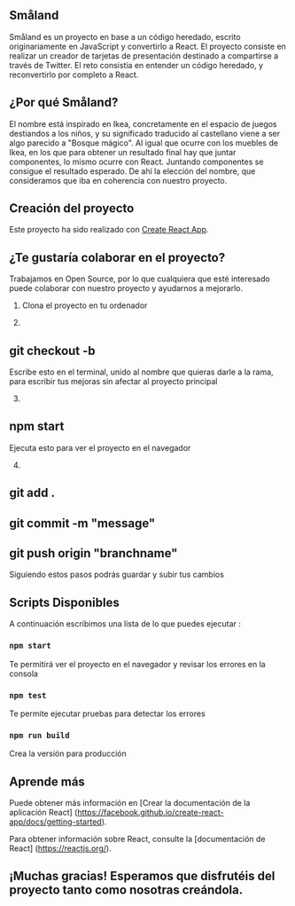 ## Småland

Småland es un proyecto en base a un código heredado, escrito originariamente en JavaScript y convertirlo a React.
El proyecto consiste en realizar un creador de tarjetas de presentación destinado a compartirse a través de Twitter.
El reto consistía en entender un código heredado, y reconvertirlo por completo a React.

## ¿Por qué Småland?

El nombre está inspirado en Ikea, concretamente en el espacio de juegos destiandos a los niños, y su significado traducido al castellano viene a ser algo parecido a "Bosque mágico".
Al igual que ocurre con los muebles de Ikea, en los que para obtener un resultado final hay que juntar componentes, lo mismo ocurre con React. Juntando componentes se consigue el resultado esperado.
De ahí la elección del nombre, que consideramos que iba en coherencia con nuestro proyecto.


## Creación del proyecto

Este proyecto ha sido realizado con [Create React App](https://github.com/facebook/create-react-app).

## ¿Te gustaría colaborar en el proyecto?

Trabajamos en Open Source, por lo que cualquiera que esté interesado puede colaborar con nuestro proyecto y ayudarnos a mejorarlo.

1. Clona el proyecto en tu ordenador

2.
## git checkout -b 
Escribe esto en el terminal, unido al nombre que quieras darle a la rama, para escribir tus mejoras sin afectar al proyecto principal

3. 
## npm start
Ejecuta esto para ver el proyecto en el navegador

4.
## git add .
## git commit -m "message"
## git push origin "branchname"

Siguiendo estos pasos podrás guardar y subir tus cambios


## Scripts Disponibles

A continuación escribimos una lista de lo que puedes ejecutar :

### `npm start`

Te permitirá ver el proyecto en el navegador y revisar los errores en la consola

### `npm test`

Te permite ejecutar pruebas para detectar los errores

### `npm run build`

Crea la versión para producción


## Aprende más

Puede obtener más información en [Crear la documentación de la aplicación React] (https://facebook.github.io/create-react-app/docs/getting-started).

Para obtener información sobre React, consulte la [documentación de React] (https://reactjs.org/).


## ¡Muchas gracias! Esperamos que disfrutéis del proyecto tanto como nosotras creándola.
